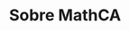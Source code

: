 ---
layout: default
lang: "es"
title: Sobre MathCA
permalink: /info/
parent: docs
nav_order: 1
has_children: true
---